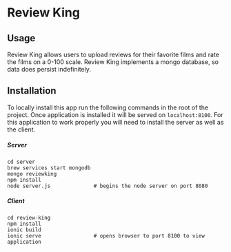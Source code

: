 # Review King
## Usage
Review King allows users to upload reviews for their favorite films and rate the films on a 0-100 scale. Review King implements a mongo database, so data does persist indefinitely. 

## Installation
To locally install this app run the following commands in the root of the project. Once application is installed it will be served on `localhost:8100`. For this application to work properly you will need to install the server as well as the client.

##### Server
```
cd server
brew services start mongodb
mongo reviewking
npm install
node server.js              # begins the node server on port 8080
```

##### Client
```
cd review-king
npm install
ionic build
ionic serve                 # opens browser to port 8100 to view application
```